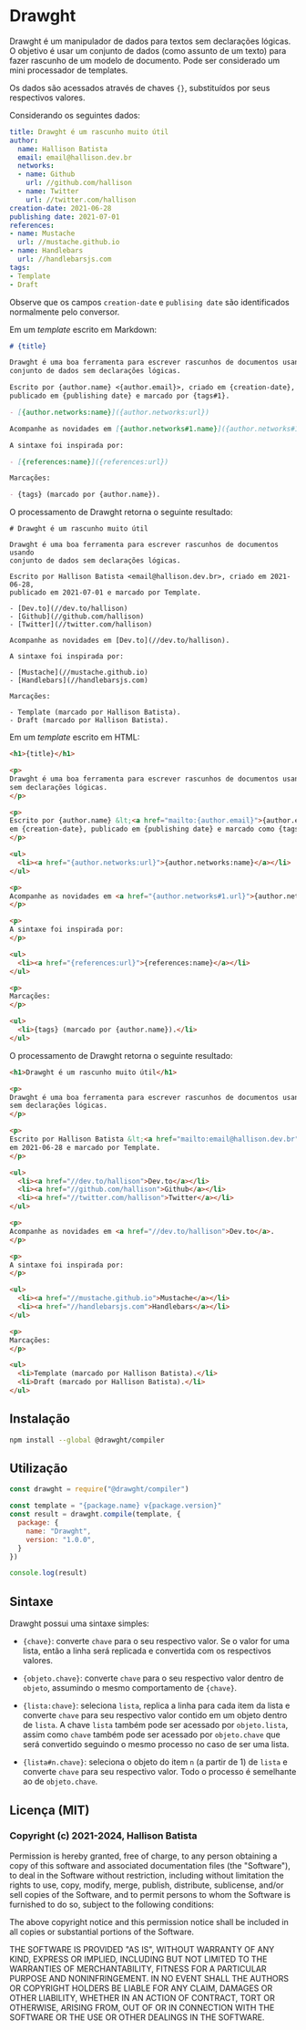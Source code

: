 # Drawght

Drawght é um manipulador de dados para textos sem declarações lógicas. O
objetivo é usar um conjunto de dados (como assunto de um texto) para fazer
rascunho de um modelo de documento. Pode ser considerado um mini processador de
templates.

Os dados são acessados através de chaves `{}`, substituídos por seus
respectivos valores.

Considerando os seguintes dados:

```yaml
title: Drawght é um rascunho muito útil
author:
  name: Hallison Batista
  email: email@hallison.dev.br
  networks:
  - name: Github
    url: //github.com/hallison
  - name: Twitter
    url: //twitter.com/hallison
creation-date: 2021-06-28
publishing date: 2021-07-01
references:
- name: Mustache
  url: //mustache.github.io
- name: Handlebars
  url: //handlebarsjs.com
tags:
- Template
- Draft
```

Observe que os campos `creation-date` e `publising date` são identificados
normalmente pelo conversor.

Em um _template_ escrito em Markdown:

```markdown
# {title}

Drawght é uma boa ferramenta para escrever rascunhos de documentos usando
conjunto de dados sem declarações lógicas.

Escrito por {author.name} <{author.email}>, criado em {creation-date},
publicado em {publishing date} e marcado por {tags#1}.

- [{author.networks:name}]({author.networks:url})

Acompanhe as novidades em [{author.networks#1.name}]({author.networks#1.url}).

A sintaxe foi inspirada por:

- [{references:name}]({references:url})

Marcações:

- {tags} (marcado por {author.name}).
```

O processamento de Drawght retorna o seguinte resultado:

```
# Drawght é um rascunho muito útil

Drawght é uma boa ferramenta para escrever rascunhos de documentos usando
conjunto de dados sem declarações lógicas.

Escrito por Hallison Batista <email@hallison.dev.br>, criado em 2021-06-28,
publicado em 2021-07-01 e marcado por Template.

- [Dev.to](//dev.to/hallison)
- [Github](//github.com/hallison)
- [Twitter](//twitter.com/hallison)

Acompanhe as novidades em [Dev.to](//dev.to/hallison).

A sintaxe foi inspirada por:

- [Mustache](//mustache.github.io)
- [Handlebars](//handlebarsjs.com)

Marcações:

- Template (marcado por Hallison Batista).
- Draft (marcado por Hallison Batista).
```

Em um _template_ escrito em HTML:

```html
<h1>{title}</h1>

<p>
Drawght é uma boa ferramenta para escrever rascunhos de documentos usando dados
sem declarações lógicas.
</p>

<p>
Escrito por {author.name} &lt;<a href="mailto:{author.email}">{author.email}</a>&gt;
em {creation-date}, publicado em {publishing date} e marcado como {tags#1}.
</p>

<ul>
  <li><a href="{author.networks:url}">{author.networks:name}</a></li>
</ul>

<p>
Acompanhe as novidades em <a href="{author.networks#1.url}">{author.networks#1.name}</a>.
</p>

<p>
A sintaxe foi inspirada por:
</p>

<ul>
  <li><a href="{references:url}">{references:name}</a></li>
</ul>

<p>
Marcações:
</p>

<ul>
  <li>{tags} (marcado por {author.name}).</li>
</ul>
```

O processamento de Drawght retorna o seguinte resultado:

```html
<h1>Drawght é um rascunho muito útil</h1>

<p>
Drawght é uma boa ferramenta para escrever rascunhos de documentos usando dados
sem declarações lógicas.
</p>

<p>
Escrito por Hallison Batista &lt;<a href="mailto:email@hallison.dev.br">email@hallison.dev.br</a>&gt;
em 2021-06-28 e marcado por Template.
</p>

<ul>
  <li><a href="//dev.to/hallison">Dev.to</a></li>
  <li><a href="//github.com/hallison">Github</a></li>
  <li><a href="//twitter.com/hallison">Twitter</a></li>
</ul>

<p>
Acompanhe as novidades em <a href="//dev.to/hallison">Dev.to</a>.
</p>

<p>
A sintaxe foi inspirada por:
</p>

<ul>
  <li><a href="//mustache.github.io">Mustache</a></li>
  <li><a href="//handlebarsjs.com">Handlebars</a></li>
</ul>

<p>
Marcações:
</p>

<ul>
  <li>Template (marcado por Hallison Batista).</li>
  <li>Draft (marcado por Hallison Batista).</li>
</ul>
```

## Instalação

```bash
npm install --global @drawght/compiler
```

## Utilização

```javascript
const drawght = require("@drawght/compiler")

const template = "{package.name} v{package.version}"
const result = drawght.compile(template, {
  package: {
    name: "Drawght",
    version: "1.0.0",
  }
})

console.log(result)
```

## Sintaxe

Drawght possui uma sintaxe simples:

- `{chave}`: converte `chave` para o seu respectivo valor. Se o valor for uma
  lista, então a linha será replicada e convertida com os respectivos valores.

- `{objeto.chave}`: converte `chave` para o seu respectivo valor dentro de
  `objeto`, assumindo o mesmo comportamento de `{chave}`.

- `{lista:chave}`: seleciona `lista`, replica a linha para cada item da lista
  e converte `chave` para seu respectivo valor contido em um objeto dentro de
  `lista`. A chave `lista` também pode ser acessado por `objeto.lista`, assim
  como `chave` também pode ser acessado por `objeto.chave` que será convertido
  seguindo o mesmo processo no caso de ser uma lista.

- `{lista#n.chave}`: seleciona o objeto do item `n` (a partir de 1) de `lista`
  e converte `chave` para seu respectivo valor. Todo o processo é semelhante
  ao de `objeto.chave`.

## Licença (MIT)

### Copyright (c) 2021-2024, Hallison Batista

Permission is hereby granted, free of charge, to any person obtaining a copy of
this software and associated documentation files (the "Software"), to deal in
the Software without restriction, including without limitation the rights to
use, copy, modify, merge, publish, distribute, sublicense, and/or sell copies
of the Software, and to permit persons to whom the Software is furnished to do
so, subject to the following conditions:

The above copyright notice and this permission notice shall be included in all
copies or substantial portions of the Software.

THE SOFTWARE IS PROVIDED "AS IS", WITHOUT WARRANTY OF ANY KIND, EXPRESS OR
IMPLIED, INCLUDING BUT NOT LIMITED TO THE WARRANTIES OF MERCHANTABILITY,
FITNESS FOR A PARTICULAR PURPOSE AND NONINFRINGEMENT. IN NO EVENT SHALL THE
AUTHORS OR COPYRIGHT HOLDERS BE LIABLE FOR ANY CLAIM, DAMAGES OR OTHER
LIABILITY, WHETHER IN AN ACTION OF CONTRACT, TORT OR OTHERWISE, ARISING FROM,
OUT OF OR IN CONNECTION WITH THE SOFTWARE OR THE USE OR OTHER DEALINGS IN THE
SOFTWARE.
